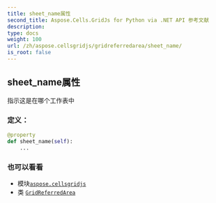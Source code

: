 ```yaml
---
title: sheet_name属性
second_title: Aspose.Cells.GridJs for Python via .NET API 参考文献
description:
type: docs
weight: 100
url: /zh/aspose.cellsgridjs/gridreferredarea/sheet_name/
is_root: false
---
```

## sheet_name属性


指示这是在哪个工作表中
### 定义：
```python
@property
def sheet_name(self):
    ...
```

### 也可以看看
* 模块[`aspose.cellsgridjs`](../../)
* 类 [`GridReferredArea`](/cells/python-net/zh/aspose.cellsgridjs/gridreferredarea)
